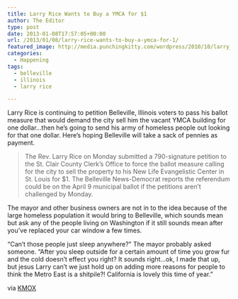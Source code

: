 ```yaml
---
title: Larry Rice Wants to Buy a YMCA for $1
author: The Editor
type: post
date: 2013-01-08T17:57:05+00:00
url: /2013/01/08/larry-rice-wants-to-buy-a-ymca-for-1/
featured_image: http://media.punchingkitty.com/wordpress/2010/10/larry_rice_toupee.jpg
categories:
  - Happening
tags:
  - belleville
  - illinois
  - larry rice

---
```

Larry Rice is continuing to petition Belleville, Illinois voters to pass his ballot measure that would demand the city sell him the vacant YMCA building for one dollar&#8230;then he&#8217;s going to send his army of homeless people out looking for that one dollar. Here&#8217;s hoping Belleville will take a sack of pennies as payment.

> The Rev. Larry Rice on Monday submitted a 790-signature petition to the St. Clair County Clerk’s Office to force the ballot measure calling for the city to sell the property to his New Life Evangelistic Center in St. Louis for $1. The Belleville News-Democrat reports the referendum could be on the April 9 municipal ballot if the petitions aren’t challenged by Monday.

The mayor and other business owners are not in to the idea because of the large homeless population it would bring to Belleville, which sounds mean but ask any of the people living on Washington if it still sounds mean after you&#8217;ve replaced your car window a few times.

&#8220;Can&#8217;t those people just sleep anywhere?&#8221; The mayor probably asked someone. &#8220;After you sleep outside for a certain amount of time you grow fur and the cold doesn&#8217;t effect you right? It sounds right&#8230;ok, I made that up, but jesus Larry can&#8217;t we just hold up on adding more reasons for people to think the Metro East is a shitpile?! California is lovely this time of year.&#8221;

via <a href="http://stlouis.cbslocal.com/2013/01/08/rice-presses-to-turn-old-ymca-into-homeless-shelter/" target="_blank">KMOX</a>